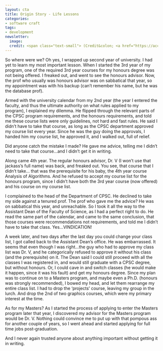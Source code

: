 ```yaml
---
layout: cta
title: Origin Story - Life Lessons
categories:
- software craft
tags:
- development
newsletter:
  image:
  credit: <span class="text-small"> (Credit&colon; <a href="https://accordingtodevin.tumblr.com/">According to Devin</a>)</span>
---
```

So where were we? Oh yes, I wrapped up second year of university. I had yet to learn my most important lesson. When I started the 3rd year of my program, one of the required 3rd year courses for my honours degree was not being offered. I freaked out, and went to see the honours advisor. Now, the prof who usually was honours advisor was on sabbatical that year, so my appointment was with his backup (can’t remember his name, but he was the database prof).

Armed with the university calendar from my 2nd year (the year I entered the faculty, and thus the ultimate authority on what rules applied to my program), I explained my dilemma. He flipped through the relevant parts of the CPSC program requirements, and the honours requirements, and told me these course lists were only guidelines, not hard and fast rules. He said I didn’t have to take that course, as long as the CPSC department approved my course list every year. Since he was the guy doing the approvals, I handed him my course list, he approved it, and I walked out, full of relief.

Did anyone catch the mistake I made? He gave me advice, telling me I didn’t need to take that course…and I didn’t get it in writing.

Along came 4th year. The regular honours advisor, Dr. V (I won’t use that jackass’s full name) was back, and freaked out. You see, that course that I didn’t take… that was the prerequisite for his baby, the 4th year course Analysis of Algorithms. And he refused to accept my course list for the honours program, since I didn’t have both the 3rd year course (now offered) and his course on my course list.

I complained to the head of the Department of CPSC. He declined to take my side against a tenured prof. The prof who gave me the advice? He was on sabbatical this year, and unreachable. So I took it all the way to the Assistant Dean of the Faculty of Science, as I had a perfect right to do. He read the same part of the calendar, and came to the same conclusion, that those courses were recommendations not requirements, and told me I didn’t have to take that class. Yes…VINDICATION!

A week later, and two days after the last day you could change your class list, I got called back to the Assistant Dean’s office. He was embarrassed. It seems that even though I was right…the guy who had to approve my class list was Dr. V, and he categorically refused to approve it without his class (and the prerequisite) on it. The Dean said I could still proceed with all the classes I was registered in, and would still graduate with a CPSC degree, but without honours. Or, I could cave in and switch classes (he would make it happen, since it was his fault) and get my honours degree. Since my plan was to continue on to a Masters program, and maybe even a Ph.D. (honours was strongly recommended), I bowed my head, and let them rearrange my entire class list. I had to drop the ‘projects’ course, leaving my group in the lurch. And drop the 2nd of two graphics courses, which were my primary interest at the time.

As for my Masters? As I started the process of applying to enter the Masters program later that year, I discovered my advisor for the Masters program would be Dr. V. Nothing could convince me to put up with that pompous ass for another couple of years, so I went ahead and started applying for full time jobs post-graduation.

And I never again trusted anyone about anything important without getting it in writing.